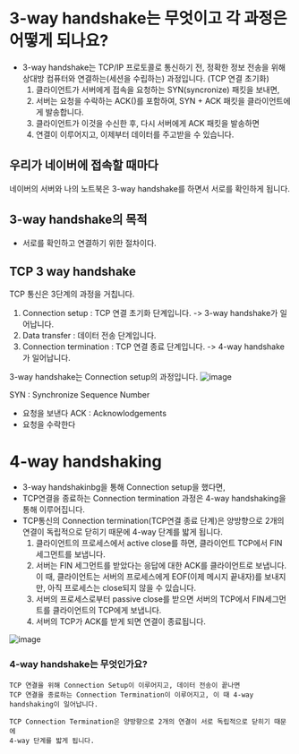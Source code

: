 # 3-way handshake는 무엇이고 각 과정은 어떻게 되나요?
- 3-way handshake는 TCP/IP 프로토콜로 통신하기 전, 정확한 정보 전송을 위해 상대방 컴퓨터와 연결하는(세션을 수립하는) 과정입니다.
  (TCP 연결 초기화)
  1. 클라이언트가 서버에게 접속을 요청하는 SYN(syncronize) 패킷을 보내면,
  2. 서버는 요청을 수락하는 ACK()를 포함하여, SYN + ACK 패킷을 클라이언트에게 발송합니다.
  3. 클라이언트가 이것을 수신한 후, 다시 서버에게 ACK 패킷을 발송하면
  4. 연결이 이루어지고, 이제부터 데이터를 주고받을 수 있습니다.

## 우리가 네이버에 접속할 때마다
네이버의 서버와 나의 노트북은 3-way handshake를 하면서 서로를 확인하게 됩니다.

## 3-way handshake의 목적
- 서로를 확인하고 연결하기 위한 절차이다.

## TCP 3 way handshake
TCP 통신은 3단계의 과정을 거칩니다.
1. Connection setup : TCP 연결 초기화 단계입니다. -> 3-way handshake가 일어납니다.
2. Data transfer : 데이터 전송 단계입니다.
3. Connection termination : TCP 연결 종료 단계입니다. -> 4-way handshake가 일어납니다.

3-way handshake는 Connection setup의 과정입니다.
![image](https://github.com/acrnm148/CS_STUDY/assets/67724306/1a784584-b1b1-4bf9-b2db-208314dd6bc8)

SYN : Synchronize Sequence Number
- 요청을 보낸다
ACK : Acknowlodgements
- 요청을 수락한다


# 4-way handshaking 
- 3-way handshakinbg을 통해 Connection setup을 했다면,
- TCP연결을 종료하는 Connection termination 과정은 4-way handshaking을 통해 이루어집니다.
- TCP통신의 Connection termination(TCP연결 종료 단계)은 양방향으로 2개의 연결이 독립적으로 닫히기 때문에 4-way 단계를 밟게 됩니다.
  1. 클라이언트의 프로세스에서 active close를 하면, 클라이언트 TCP에서 FIN 세그먼트를 보냅니다.
  2. 서버는 FIN 세그먼트를 받았다는 응답에 대한 ACK를 클라이언트로 보냅니다.
     이 때, 클라이언트는 서버의 프로세스에게 EOF(이제 메시지 끝내자)를 보내지만, 아직 프로세스는 close되지 않을 수 있습니다.
  3. 서버의 프로세스로부터 passive close를 받으면 서버의 TCP에서 FIN세그먼트를 클라이언트의 TCP에게 보냅니다.
  4. 서버의 TCP가 ACK를 받게 되면 연결이 종료됩니다.

![image](https://github.com/acrnm148/CS_STUDY/assets/67724306/e45fd5a9-47e7-4a6d-970e-a5f9edddd353)


### 4-way handshake는 무엇인가요?
```
TCP 연결을 위해 Connection Setup이 이루어지고, 데이터 전송이 끝나면
TCP 연결을 종료하는 Connection Termination이 이루어지고, 이 때 4-way handshaking이 일어납니다.

TCP Connection Termination은 양방향으로 2개의 연결이 서로 독립적으로 닫히기 때문에
4-way 단계를 밟게 됩니다.
```

